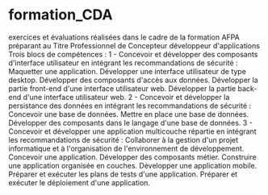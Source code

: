 # formation_CDA
exercices et évaluations réalisées dans le cadre de la formation AFPA préparant au Titre Professionnel de Concepteur développeur d'applications
Trois blocs de compétences : 
1 - Concevoir et développer des composants d'interface utilisateur en intégrant les recommandations de sécurité :
Maquetter une application.
Développer une interface utilisateur de type desktop.
Développer des composants d'accès aux données.
Développer la partie front-end d'une interface utilisateur web.
Développer la partie back-end d'une interface utilisateur web.
2 - Concevoir et développer la persistance des données en intégrant les recommandations de sécurité :
Concevoir une base de données.
Mettre en place une base de données.
Développer des composants dans le langage d'une base de données.
3 - Concevoir et développer une application multicouche répartie en intégrant les recommandations de sécurité :
Collaborer à la gestion d'un projet informatique et à l'organisation de l'environnement de développement.
Concevoir une application.
Développer des composants métier.
Construire une application organisée en couches.
Développer une application mobile.
Préparer et exécuter les plans de tests d'une application.
Préparer et exécuter le déploiement d'une application.
